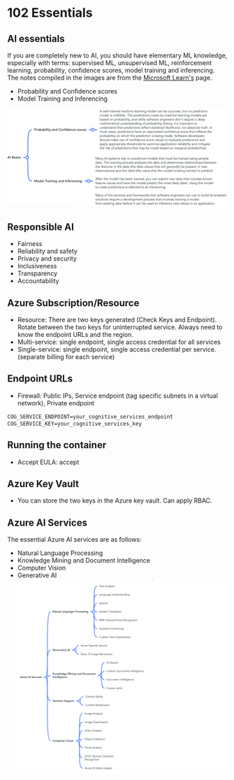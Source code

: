 # 102 Essentials 

## AI essentials
If you are completely new to AI, you should have elementary ML knowledge, especially with terms: supervised ML, unsupervised ML, reinforcement learning, probability, confidence scores, model training and inferencing. 
The notes compiled in the images are from the [Microsoft Learn's](https://learn.microsoft.com/en-us/credentials/certifications/exams/ai-102/) page.  
- Probability and Confidence scores
- Model Training and Inferencing

![azure AI basics](https://raw.githubusercontent.com/blessinvarkey/ai-102-2024-notes/main/assets/essentials0.png)


## Responsible AI 
- Fairness
- Reliability and safety
- Privacy and security
- Inclusiveness
- Transparency 
- Accountability

## Azure Subscription/Resource
- Resource: There are two keys generated (Check Keys and Endpoint). Rotate between the two keys for uninterrupted service. Always need to know the endpoint URLs and the region. 
- Multi-service: single endpoint, single access credential for all services
- Single-service: single endpoint, single access credential per service. (separate billing for each service)  

## Endpoint URLs
- Firewall: Public IPs, Service endpoint (tag specific subnets in a virtual network), Private endpoint   

```  
COG_SERVICE_ENDPOINT=your_cognitive_services_endpoint
COG_SERVICE_KEY=your_cognitive_services_key
``` 

## Running the container
- Accept EULA: accept


## Azure Key Vault
- You can store the two keys in the Azure key vault. Can apply RBAC. 

## Azure AI Services
The essential Azure AI services are as follows: 
- Natural Language Processing
- Knowledge Mining and Document Intelligence 
- Computer Vision
- Generative AI 
![azure AI services](https://raw.githubusercontent.com/blessinvarkey/ai-102-2024-notes/main/assets/essentials1.png)

